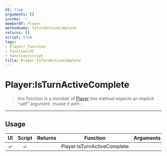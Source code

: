 ```yaml
---
UI: true
arguments: []
invoke: ':'
memberOf: Player
methodname: IsTurnActiveComplete
returns: []
script: true
tags:
- Player/_function
- function/UI
- function/script
title: Player.IsTurnActiveComplete
---
```

# Player:IsTurnActiveComplete
> this function is a member of [Player](civ-6/lua/Player.md)
> this method expects an implicit "self" argument. invoke it with `:`
-----
## Usage
|  UI | Script | Returns | Function | Arguments |
|:---:|:------:|-------:|:--------:|:---------|
|✓|✓||Player:IsTurnActiveComplete||
